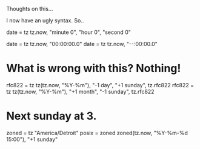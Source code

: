 Thoughts on this...

I now have an ugly syntax. So..


date = tz tz.now, "minute 0", "hour 0", "second 0"

date = tz tz.now, "00:00:00.0"
date = tz tz.now, "--:00:00.0"

# What is wrong with this? Nothing!
rfc822 = tz tz(tz.now, "%Y-%m"), "-1 day", "+1 sunday", tz.rfc822
rfc822 = tz tz(tz.now, "%Y-%m"), "+1 month", "-1 sunday", tz.rfc822

# Next sunday at 3.
zoned = tz "America/Detroit"
posix = zoned zoned(tz.now, "%Y-%m-%d 15:00"), "+1 sunday"
